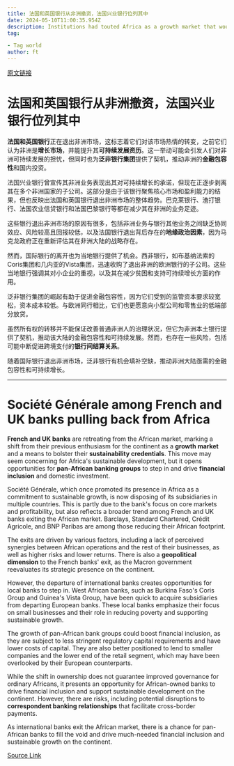 ```yaml
---
title: 法国和英国银行从非洲撤资，法国兴业银行位列其中
date: 2024-05-10T11:00:35.954Z
description: Institutions had touted Africa as a growth market that would bolster their sustainability credentials
tag: 

- Tag world
author: ft
---
```


[原文链接](https://ft.com/content/1a88afb0-48c5-4a4b-b7ba-bdbc215a86d0)

# **法国和英国银行**从非洲撤资，法国兴业银行位列其中

**法国和英国银行**正在退出非洲市场，这标志着它们对该市场热情的转变，之前它们认为非洲是**增长市场**，并能提升其**可持续发展资历**。这一举动可能会引发人们对非洲可持续发展的担忧，但同时也为**泛非银行集团**提供了契机，推动非洲的**金融包容性**和国内投资。

法国兴业银行曾宣传其非洲业务表现出其对可持续增长的承诺，但现在正逐步剥离其在多个非洲国家的子公司。这部分是由于该银行聚焦核心市场和盈利能力的结果，但也反映出法国和英国银行退出非洲市场的整体趋势。巴克莱银行、渣打银行、法国农业信贷银行和法国巴黎银行等都在减少其在非洲的业务足迹。

这些银行退出非洲市场的原因有很多，包括非洲业务与银行其他业务之间缺乏协同效应、风险较高且回报较低，以及法国银行退出背后存在的**地缘政治因素**，因为马克龙政府正在重新评估其在非洲大陆的战略存在。

然而，国际银行的离开也为当地银行提供了机会。西非银行，如布基纳法索的Coris集团和几内亚的Vista集团，迅速收购了退出非洲的欧洲银行的子公司。这些当地银行强调其对小企业的重视，以及其在减少贫困和支持可持续增长方面的作用。

泛非银行集团的崛起有助于促进金融包容性，因为它们受到的监管资本要求较宽松，资本成本较低。与欧洲同行相比，它们也更愿意向小型公司和零售业的低端部分放贷。

虽然所有权的转移并不能保证改善普通非洲人的治理状况，但它为非洲本土银行提供了契机，推动该大陆的金融包容性和可持续发展。然而，也存在一些风险，包括可能中断促进跨境支付的**银行间结算关系**。

随着国际银行退出非洲市场，泛非银行有机会填补空缺，推动非洲大陆亟需的金融包容性和可持续增长。

---

# Société Générale among French and UK banks pulling back from Africa 

**French and UK banks** are retreating from the African market, marking a shift from their previous enthusiasm for the continent as a **growth market** and a means to bolster their **sustainability credentials**. This move may seem concerning for Africa's sustainable development, but it opens opportunities for **pan-African banking groups** to step in and drive **financial inclusion** and domestic investment. 

Société Générale, which once promoted its presence in Africa as a commitment to sustainable growth, is now disposing of its subsidiaries in multiple countries. This is partly due to the bank's focus on core markets and profitability, but also reflects a broader trend among French and UK banks exiting the African market. Barclays, Standard Chartered, Crédit Agricole, and BNP Paribas are among those reducing their African footprint. 

The exits are driven by various factors, including a lack of perceived synergies between African operations and the rest of their businesses, as well as higher risks and lower returns. There is also a **geopolitical dimension** to the French banks' exit, as the Macron government reevaluates its strategic presence on the continent. 

However, the departure of international banks creates opportunities for local banks to step in. West African banks, such as Burkina Faso's Coris Group and Guinea's Vista Group, have been quick to acquire subsidiaries from departing European banks. These local banks emphasize their focus on small businesses and their role in reducing poverty and supporting sustainable growth. 

The growth of pan-African bank groups could boost financial inclusion, as they are subject to less stringent regulatory capital requirements and have lower costs of capital. They are also better positioned to lend to smaller companies and the lower end of the retail segment, which may have been overlooked by their European counterparts. 

While the shift in ownership does not guarantee improved governance for ordinary Africans, it presents an opportunity for African-owned banks to drive financial inclusion and support sustainable development on the continent. However, there are risks, including potential disruptions to **correspondent banking relationships** that facilitate cross-border payments. 

As international banks exit the African market, there is a chance for pan-African banks to fill the void and drive much-needed financial inclusion and sustainable growth on the continent.

[Source Link](https://ft.com/content/1a88afb0-48c5-4a4b-b7ba-bdbc215a86d0)

